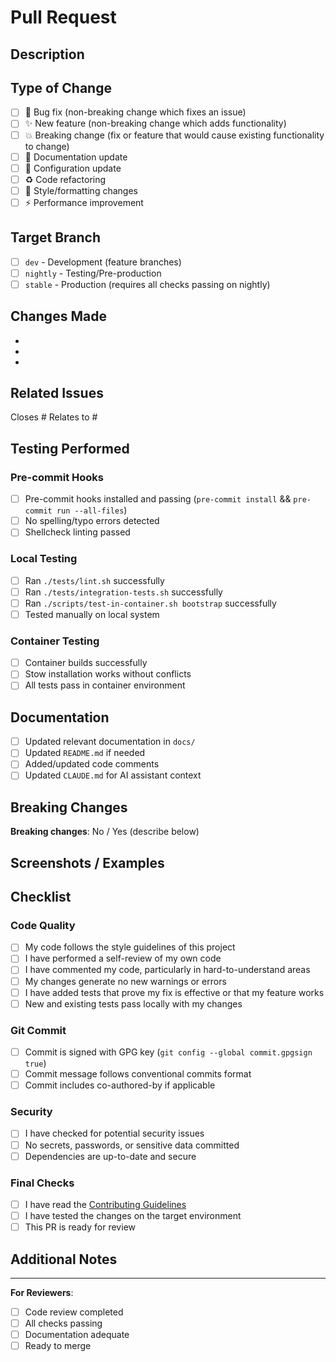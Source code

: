 # Pull Request

## Description

<!-- Provide a clear and concise description of your changes -->

## Type of Change

<!-- Mark the relevant option with an 'x' -->

- [ ] 🐛 Bug fix (non-breaking change which fixes an issue)
- [ ] ✨ New feature (non-breaking change which adds functionality)
- [ ] 💥 Breaking change (fix or feature that would cause existing functionality to change)
- [ ] 📝 Documentation update
- [ ] 🔧 Configuration update
- [ ] ♻️ Code refactoring
- [ ] 🎨 Style/formatting changes
- [ ] ⚡ Performance improvement

## Target Branch

<!-- Which branch are you targeting? -->

- [ ] `dev` - Development (feature branches)
- [ ] `nightly` - Testing/Pre-production
- [ ] `stable` - Production (requires all checks passing on nightly)

## Changes Made

<!-- List the specific changes made in this PR -->

-
-
-

## Related Issues

<!-- Link any related issues -->

Closes #
Relates to #

## Testing Performed

<!-- Describe the testing you've done -->

### Pre-commit Hooks

- [ ] Pre-commit hooks installed and passing (`pre-commit install` && `pre-commit run --all-files`)
- [ ] No spelling/typo errors detected
- [ ] Shellcheck linting passed

### Local Testing

- [ ] Ran `./tests/lint.sh` successfully
- [ ] Ran `./tests/integration-tests.sh` successfully
- [ ] Ran `./scripts/test-in-container.sh bootstrap` successfully
- [ ] Tested manually on local system

### Container Testing

- [ ] Container builds successfully
- [ ] Stow installation works without conflicts
- [ ] All tests pass in container environment

## Documentation

- [ ] Updated relevant documentation in `docs/`
- [ ] Updated `README.md` if needed
- [ ] Added/updated code comments
- [ ] Updated `CLAUDE.md` for AI assistant context

## Breaking Changes

<!-- If this PR includes breaking changes, describe them here -->

**Breaking changes**: No / Yes (describe below)

<!-- If yes, describe:
- What breaks
- Migration path
- Deprecation notices
-->

## Screenshots / Examples

<!-- If applicable, add screenshots or examples -->

## Checklist

<!-- Ensure all items are checked before submitting -->

### Code Quality

- [ ] My code follows the style guidelines of this project
- [ ] I have performed a self-review of my own code
- [ ] I have commented my code, particularly in hard-to-understand areas
- [ ] My changes generate no new warnings or errors
- [ ] I have added tests that prove my fix is effective or that my feature works
- [ ] New and existing tests pass locally with my changes

### Git Commit

- [ ] Commit is signed with GPG key (`git config --global commit.gpgsign true`)
- [ ] Commit message follows conventional commits format
- [ ] Commit includes co-authored-by if applicable

### Security

- [ ] I have checked for potential security issues
- [ ] No secrets, passwords, or sensitive data committed
- [ ] Dependencies are up-to-date and secure

### Final Checks

- [ ] I have read the [Contributing Guidelines](https://ox2a-fuu.github.io/dotfiles/contributing.html)
- [ ] I have tested the changes on the target environment
- [ ] This PR is ready for review

## Additional Notes

<!-- Any additional information for reviewers -->

---

**For Reviewers**:
- [ ] Code review completed
- [ ] All checks passing
- [ ] Documentation adequate
- [ ] Ready to merge
